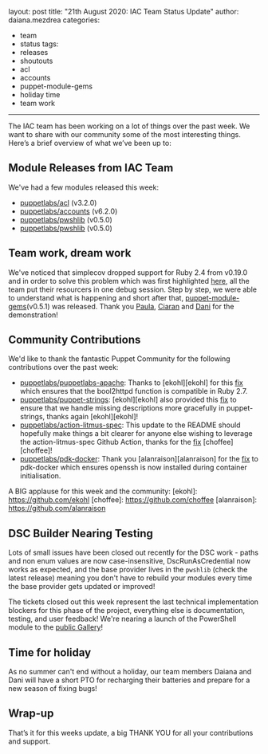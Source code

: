 layout: post
title: "21th August 2020: IAC Team Status Update"
author: daiana.mezdrea
categories:
  - team
  - status
tags:
  - releases
  - shoutouts
  - acl
  - accounts
  - puppet-module-gems
  - holiday time
  - team work
---

The IAC team has been working on a lot of things over the past week.
We want to share with our community some of the most interesting things.
Here’s a brief overview of what we’ve been up to:

## Module Releases from IAC Team
We've had a few modules released this week:
- [puppetlabs/acl](https://github.com/puppetlabs/puppetlabs-acl) (v3.2.0)
- [puppetlabs/accounts](https://github.com/puppetlabs/puppetlabs-accounts) (v6.2.0)
- [puppetlabs/pwshlib](https://github.com/puppetlabs/ruby-pwsh) (v0.5.0)
- [puppetlabs/pwshlib](https://github.com/puppetlabs/ruby-pwsh) (v0.5.0)

## Team work, dream work
We've noticed that simplecov dropped support for Ruby 2.4 from v0.19.0 and in order to solve this problem which was first highlighted [here](https://github.com/puppetlabs/pdk-templates/issues/345), all the team put their resourcers in one debug session. Step by step, we were able to understand what is happening and short after that, [puppet-module-gems](https://github.com/puppetlabs/puppet-module-gems)(v0.5.1) was released.
Thank you [Paula](https://github.com/pmcmaw), [Ciaran](https://github.com/sanfrancisko) and [Dani](https://github.com/carabasdaniel) for the demonstration! 

## Community Contributions
We'd like to thank the fantastic Puppet Community for the following contributions over the past week:

- [puppetlabs/puppetlabs-apache](https://github.com/puppetlabs/puppetlabs-apache): Thanks to [ekohl][ekohl] for this [fix](https://github.com/puppetlabs/puppetlabs-apache/pull/2060) which ensures that the bool2httpd function is compatible in Ruby 2.7.
- [puppetlabs/puppet-strings](https://github.com/puppetlabs/puppet-strings): [ekohl][ekohl] also provided this [fix](https://github.com/puppetlabs/puppet-strings/pull/246) to ensure that we handle missing descriptions more gracefully in puppet-strings, thanks again [ekohl][ekohl]!
- [puppetlabs/action-litmus-spec](https://github.com/puppetlabs/action-litmus_spec): This update to the README should hopefully make things a bit clearer for anyone else wishing to leverage the action-litmus-spec Github Action, thanks for the [fix](https://github.com/puppetlabs/action-litmus_spec/pull/38) [choffee][choffee]!
- [puppetlabs/pdk-docker](https://github.com/puppetlabs/pdk-docker): Thank you [alanraison][alanraison] for the [fix](https://github.com/puppetlabs/pdk-docker/pull/10) to pdk-docker which ensures openssh is now installed during container initialisation.

A BIG applause for this week and the community:
[ekohl]:                      https://github.com/ekohl
[choffee]:                    https://github.com/choffee
[alanraison]:                 https://github.com/alanraison

## DSC Builder Nearing Testing

Lots of small issues have been closed out recently for the DSC work - paths and non enum values are now case-insensitive, DscRunAsCredential now works as expected, and the base provider lives in the `pwshlib` (check the latest release) meaning you don't have to rebuild your modules every time the base provider gets updated or improved!

The tickets closed out this week represent the last technical implementation blockers for this phase of the project, everything else is documentation, testing, and user feedback! We're nearing a launch of the PowerShell module to the [public Gallery](https://powershellgallery.com)!

## Time for holiday
As no summer can't end without a holiday, our team members Daiana and Dani will have a short PTO for recharging their batteries and prepare for a new season of fixing bugs! 

## Wrap-up
That’s it for this weeks update, a big THANK YOU for all your contributions and support.

